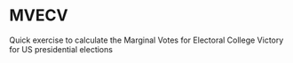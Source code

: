 # MVECV
 Quick exercise to calculate the Marginal Votes for Electoral College Victory for US presidential elections
